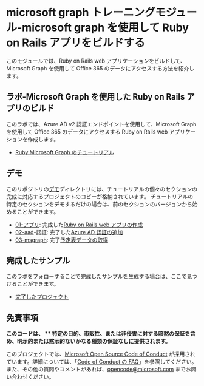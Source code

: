 # <a name="microsoft-graph-training-module---build-ruby-on-rails-apps-with-microsoft-graph"></a>microsoft graph トレーニングモジュール-microsoft graph を使用して Ruby on Rails アプリをビルドする

このモジュールでは、Ruby on Rails web アプリケーションをビルドして、Microsoft Graph を使用して Office 365 のデータにアクセスする方法を紹介します。

## <a name="lab---build-ruby-on-rails-apps-with-microsoft-graph"></a>ラボ-Microsoft Graph を使用した Ruby on Rails アプリのビルド

このラボでは、Azure AD v2 認証エンドポイントを使用して、Microsoft Graph を使用して Office 365 のデータにアクセスする Ruby on Rails web アプリケーションを作成します。

- [Ruby Microsoft Graph のチュートリアル](https://docs.microsoft.com/graph/training/ruby-tutorial)

## <a name="demos"></a>デモ

このリポジトリの[デモ](./Demos)ディレクトリには、チュートリアルの個々のセクションの完成に対応するプロジェクトのコピーが格納されています。 チュートリアルの特定のセクションをデモするだけの場合は、前のセクションのバージョンから始めることができます。

- [01-アプリ](Demos/01-create-app): 完成した[Ruby on Rails web アプリの作成](https://docs.microsoft.com/graph/training/ruby-tutorial?tutorial-step=1)
- [02-aad](Demos/02-add-aad-auth)-認証: 完了した[Azure AD 認証の追加](https://docs.microsoft.com/graph/training/ruby-tutorial?tutorial-step=3)
- [03-msgraph](Demos/03-add-msgraph): 完了[予定表データの取得](https://docs.microsoft.com/graph/training/ruby-tutorial?tutorial-step=4)

## <a name="completed-sample"></a>完成したサンプル

このラボをフォローすることで完成したサンプルを生成する場合は、ここで見つけることができます。

- [完了したプロジェクト](Demos/03-add-msgraph)

## <a name="disclaimer"></a>免責事項

**このコードは、 ** 特定の目的、市販性、または非侵害に対する暗黙の保証を含め、明示的または黙示的ないかなる種類の保証なしに提供されます。**

このプロジェクトでは、[Microsoft Open Source Code of Conduct](https://opensource.microsoft.com/codeofconduct/) が採用されています。詳細については、「[Code of Conduct の FAQ](https://opensource.microsoft.com/codeofconduct/faq/)」を参照してください。また、その他の質問やコメントがあれば、[opencode@microsoft.com](mailto:opencode@microsoft.com) までお問い合わせください。